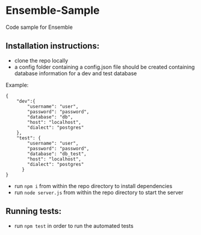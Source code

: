 # Ensemble-Sample
Code sample for Ensemble 

## Installation instructions:

- clone the repo locally
- a config folder containing a config.json file should be created containing database information for a dev and test database

Example: 
```
{
    "dev":{
        "username": "user",
        "password": "password",
        "database": "db",
        "host": "localhost",
        "dialect": "postgres"
    },
    "test": {
        "username": "user",
        "password": "password",
        "database": "db_test",
        "host": "localhost",
        "dialect": "postgres"
      }
}
```

- run ```npm i``` from within the repo directory to install dependencies  
- run ```node server.js``` from within the repo directory to start the server

## Running tests:

- run ```npm test``` in order to run the automated tests

